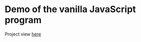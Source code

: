 # Demo of the vanilla JavaScript program
Project view [here](https://github.com/marcocollander/calculator/tree/main/src/index.html) 
